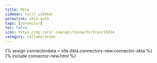 ```yaml
---
title: Okta
sidebar: cyclr_sidebar
permalink: okta-auto
tags: [connector]
toc: false
icon: https://my.cyclr.com/api/ConnectorIcon/15034
category: Collaboration
---
```

{% assign connectordata = site.data.connectors-new.connector-okta %}
{% include connector-new.html %}	